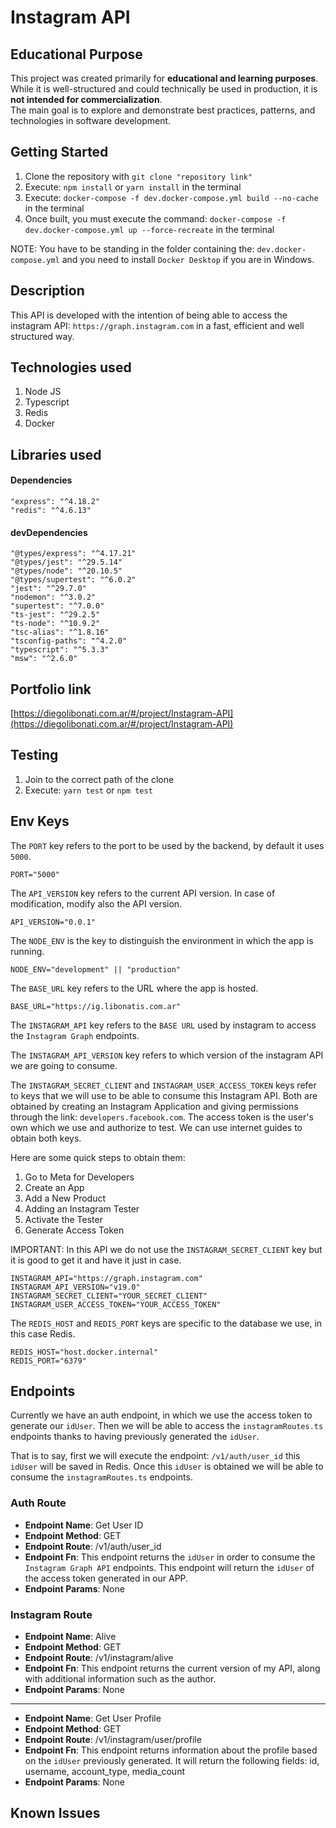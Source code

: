 # Instagram API

## Educational Purpose

This project was created primarily for **educational and learning purposes**.  
While it is well-structured and could technically be used in production, it is **not intended for commercialization**.  
The main goal is to explore and demonstrate best practices, patterns, and technologies in software development.

## Getting Started

1. Clone the repository with `git clone "repository link"`
2. Execute: `npm install` or `yarn install` in the terminal
3. Execute: `docker-compose -f dev.docker-compose.yml build --no-cache` in the terminal
4. Once built, you must execute the command: `docker-compose -f dev.docker-compose.yml up --force-recreate` in the terminal

NOTE: You have to be standing in the folder containing the: `dev.docker-compose.yml` and you need to install `Docker Desktop` if you are in Windows.

## Description

This API is developed with the intention of being able to access the instagram API: `https://graph.instagram.com` in a fast, efficient and well structured way.

## Technologies used

1. Node JS
2. Typescript
3. Redis
4. Docker

## Libraries used

#### Dependencies

```
"express": "^4.18.2"
"redis": "^4.6.13"
```

#### devDependencies

```
"@types/express": "^4.17.21"
"@types/jest": "^29.5.14"
"@types/node": "^20.10.5"
"@types/supertest": "^6.0.2"
"jest": "^29.7.0"
"nodemon": "^3.0.2"
"supertest": "^7.0.0"
"ts-jest": "^29.2.5"
"ts-node": "^10.9.2"
"tsc-alias": "^1.8.16"
"tsconfig-paths": "^4.2.0"
"typescript": "^5.3.3"
"msw": "^2.6.0"
```

## Portfolio link

[https://diegolibonati.com.ar/#/project/Instagram-API](https://diegolibonati.com.ar/#/project/Instagram-API)

## Testing

1. Join to the correct path of the clone
2. Execute: `yarn test` or `npm test`

## Env Keys

The `PORT` key refers to the port to be used by the backend, by default it uses `5000`.

```
PORT="5000"
```

The `API_VERSION` key refers to the current API version. In case of modification, modify also the API version.

```
API_VERSION="0.0.1"
```

The `NODE_ENV` is the key to distinguish the environment in which the app is running.

```
NODE_ENV="development" || "production"
```

The `BASE_URL` key refers to the URL where the app is hosted.

```
BASE_URL="https://ig.libonatis.com.ar"
```

The `INSTAGRAM_API` key refers to the `BASE URL` used by instagram to access the `Instagram Graph` endpoints.

The `INSTAGRAM_API_VERSION` key refers to which version of the instagram API we are going to consume.

The `INSTAGRAM_SECRET_CLIENT` and `INSTAGRAM_USER_ACCESS_TOKEN` keys refer to keys that we will use to be able to consume this Instagram API. Both are obtained by creating an Instagram Application and giving permissions through the link: `developers.facebook.com`. The access token is the user's own which we use and authorize to test.
We can use internet guides to obtain both keys.

Here are some quick steps to obtain them:

1. Go to Meta for Developers
2. Create an App
3. Add a New Product
4. Adding an Instagram Tester
5. Activate the Tester
6. Generate Access Token

IMPORTANT: In this API we do not use the `INSTAGRAM_SECRET_CLIENT` key but it is good to get it and have it just in case.

```
INSTAGRAM_API="https://graph.instagram.com"
INSTAGRAM_API_VERSION="v19.0"
INSTAGRAM_SECRET_CLIENT="YOUR_SECRET_CLIENT"
INSTAGRAM_USER_ACCESS_TOKEN="YOUR_ACCESS_TOKEN"
```

The `REDIS_HOST` and `REDIS_PORT` keys are specific to the database we use, in this case Redis.

```
REDIS_HOST="host.docker.internal"
REDIS_PORT="6379"
```

## Endpoints

Currently we have an auth endpoint, in which we use the access token to generate our `idUser`. Then we will be able to access the `instagramRoutes.ts` endpoints thanks to having previously generated the `idUser`.

That is to say, first we will execute the endpoint: `/v1/auth/user_id` this `idUser` will be saved in Redis. Once this `idUser` is obtained we will be able to consume the `instagramRoutes.ts` endpoints.

### Auth Route

- **Endpoint Name**: Get User ID
- **Endpoint Method**: GET
- **Endpoint Route**: /v1/auth/user_id
- **Endpoint Fn**: This endpoint returns the `idUser` in order to consume the `Instagram Graph API` endpoints. This endpoint will return the `idUser` of the access token generated in our APP.
- **Endpoint Params**: None

### Instagram Route

- **Endpoint Name**: Alive
- **Endpoint Method**: GET
- **Endpoint Route**: /v1/instagram/alive
- **Endpoint Fn**: This endpoint returns the current version of my API, along with additional information such as the author.
- **Endpoint Params**: None

---

- **Endpoint Name**: Get User Profile
- **Endpoint Method**: GET
- **Endpoint Route**: /v1/instagram/user/profile
- **Endpoint Fn**: This endpoint returns information about the profile based on the `idUser` previously generated. It will return the following fields: id, username, account_type, media_count
- **Endpoint Params**: None

## Known Issues
